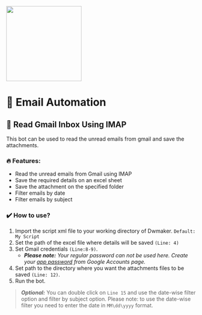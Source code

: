 [<img src="https://www.intelgic.com/static/img/intelgic.png" width="200">](https://www.intelgic.com/ "Powered By Intelgic")
# 📧 Email Automation

## :sparkler: Read Gmail Inbox Using IMAP
This bot can be used to read the unread emails from gmail and save the attachments.

### 🔥 Features:
- Read the unread emails from Gmail using IMAP
- Save the required details on an excel sheet
- Save the attachment on the specified folder
- Filter emails by date
- Filter emails by subject

### :heavy_check_mark: How to use?
1. Import the script xml file to your working directory of Dwmaker. `Default: My Script`
2. Set the path of the excel file where details will be saved `(Line: 4)`
3. Set Gmail credentials `(Line:8-9)`. 
	- ***Please note:*** *Your regular password can not be used here. Create your [app password](https://support.google.com/mail/answer/185833?hl=en "app password") from Google Accounts page.*
4. Set path to the directory where you want the attachments files to be saved `(Line: 12)`.
5. Run the bot.

> ***Optional:*** You can double click on `Line 15` and use the date-wise filter option and filter by subject option. Please note: to use the date-wise filter you need to enter the date in `MM\dd\yyyy` format.

